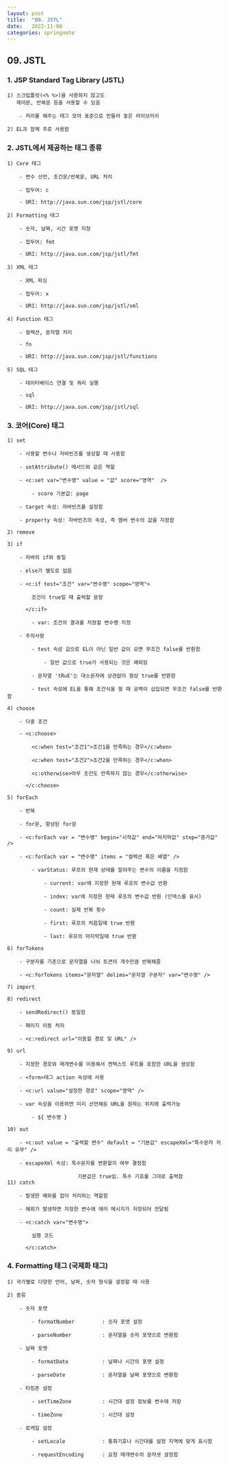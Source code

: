 ```yaml
---
layout: post
title:  "09. JSTL"
date:   2022-11-08
categories: springnote
---
```


## 09. JSTL

### 1. JSP Standard Tag Library (JSTL)

    1) 스크립틀릿(<% %>)을 사용하지 않고도 
       제어문, 반복문 등을 사용할 수 있음

        - 처리를 해주는 태그 모아 표준으로 만들어 놓은 라이브러리

    2) EL과 함께 주로 사용함

### 2. JSTL에서 제공하는 태그 종류

    1) Core 태그 

        - 변수 선언, 조건문/반복문, URL 처리 

        - 접두어: c

        - URI: http://java.sun.com/jsp/jstl/core 

    2) Formatting 태그 

        - 숫자, 날짜, 시간 포맷 지정 

        - 접두어: fmt 

        - URI: http://java.sun.com/jsp/jstl/fmt

    3) XML 태그 

        - XML 파싱 

        - 접두어: x 

        - URI: http://java.sun.com/jsp/jstl/xml

    4) Function 태그 

        - 컬렉션, 문자열 처리 

        - fn 

        - URI: http://java.sun.com/jsp/jstl/functions

    5) SQL 태그 

        - 데이터베이스 연결 및 쿼리 실행 

        - sql 

        - URI: http://java.sun.com/jsp/jstl/sql                   

### 3. 코어(Core) 태그 
    1) set 

        - 사용할 변수나 자바빈즈를 생성할 때 사용함 
        
        - setAttribute() 메서드와 같은 역할

        - <c:set var="변수명" value = "값" score="영역"  />

            - score 기본값: page 

        - target 속성: 자바빈즈를 설정함 

        - property 속성: 자바빈즈의 속성, 즉 멤버 변수의 값을 지정함    
                
    2) remove

    3) if 

        - 자바의 if와 동일

        - else가 별도로 없음 

        - <c:if test="조건" var="변수명" scope="영역">

            조건이 true일 때 출력할 문장

          </c:if>

            - var: 조건의 결과를 저장할 변수명 지정

        - 주의사항 

            - test 속성 값으로 EL이 아닌 일반 값이 오면 무조건 false를 반환함

                - 일반 값으로 true가 사용되는 것은 예외임

            - 문자열 'tRuE'는 대소문자에 상관없이 항상 true를 반환함  

            - test 속성에 EL을 통해 조건식을 쓸 때 공백이 삽입되면 무조건 false를 반환함

    4) choose

        - 다중 조건

        - <c:choose>

            <c:when test="조건1">조건1을 만족하는 경우</c:when>

            <c:when test="조건2">조건2을 만족하는 경우</c:when>

            <c:otherwise>아무 조건도 만족하지 않는 경우</c:otherwise>

          </c:choose>

    5) forEach

        - 반복

        - for문, 향상된 for문 

        - <c:forEach var = "변수명" begin="시작값" end="마지막값" step="증가값" />

        - <c:forEach var = "변수명" items = "컬렉션 혹은 배열" />

            - varStatus: 루프의 현재 상태를 알려주는 변수의 이름을 지정함

                - current: var에 지정한 현재 루프의 변수값 반환

                - index: var에 지정한 현재 루프의 변수값 반환 (인덱스를 표시)

                - count: 실제 반복 횟수 

                - first: 루프의 처음일때 true 반환 

                - last: 루프의 마지막일때 true 반환 

    6) forTokens

        - 구분자를 기준으로 문자열을 나눠 토큰의 개수만큼 반복해줌 

        - <c:forTokens items="문자열" delims="문자열 구분자" var="변수명" />

    7) import

    8) redirect 

        - sendRedirect() 동일함 

        - 페이지 이동 처리 

        - <c:redirect url="이동할 경로 및 URL" />

    9) url 

        - 지정한 경로와 매개변수를 이용해서 켄텍스트 루트를 포함한 URL을 생성함

        - <form>태그 action 속성에 사용

        - <c:url value="설정한 경로" scope="영역" />

        - var 속성을 이용하면 미리 선언해둔 URL을 원하는 위치에 출력가능 

            - ${ 변수명 }

    10) out 

        - <c:out value = "출력할 변수" default = "기본값" escapeXml="특수문자 처리 유무" />

        - escapeXml 속성: 특수문자를 변환할지 여부 결정함

                           기본값은 true임. 특수 기호를 그대로 출력함
    11) catch 

        - 발생한 예외를 잡아 처리하는 역할함

        - 예외가 발생하면 지정한 변수에 에러 메시지가 저장되어 전달됨

        - <c:catch var="변수명"> 

            실행 코드 

          </c:catch>

### 4. Formatting 태그 (국제화 태그)

    1) 국가별로 다양한 언어, 날짜, 숫자 형식을 설정할 때 사용

    2) 종류

        - 숫자 포맷 

            - formatNumber         : 숫자 포맷 설정

            - parseNumber          : 문자열을 숫자 포맷으로 변환함 

        - 날짜 포맷 

            - formatDate           : 날짜나 시간의 포맷 설정

            - parseDate            : 문자열을 날짜 포맷으로 변환함 

        - 타임존 설정

            - setTimeZone          : 시간대 설정 정보를 변수에 저장

            - timeZone             : 시간대 설정 

        - 로케일 설정

            - setLocale            : 통화기호나 시간대를 설정 지역에 맞게 표시함

            - requestEncoding      : 요청 매개변수의 문자셋 설정함 
                                                    


